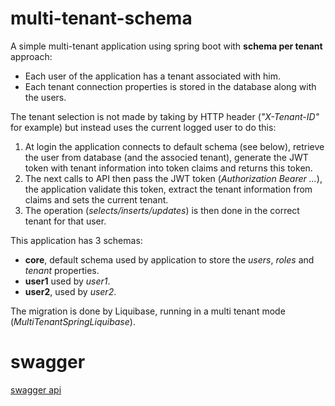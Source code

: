 # multi-tenant-schema

A simple multi-tenant application using spring boot with **schema per tenant** approach:
* Each user of the application has a tenant associated with him.
* Each tenant connection properties is stored in the database along with the users.

The tenant selection is not made by taking by HTTP header (_"X-Tenant-ID"_ for example) but instead uses the current logged user to do this:
1. At login the application connects to default schema (see below), retrieve the user from database (and the associed tenant), generate the JWT token with tenant information into token claims and returns this token.
2. The next calls to API then pass the JWT token (_Authorization Bearer ..._), the application validate this token, extract the tenant information from claims and sets the current tenant.
3. The operation (_selects/inserts/updates_) is then done in the correct tenant for that user.

This application has 3 schemas:
* **core**, default schema used by application to store the _users_, _roles_ and _tenant_ properties.
* **user1** used by _user1_.
* **user2**, used by _user2_.

The migration is done by Liquibase, running in a multi tenant mode (_MultiTenantSpringLiquibase_).

# swagger
[swagger api](http://localhost:8090/swagger-ui.html)
